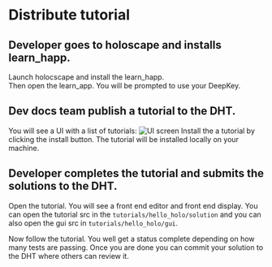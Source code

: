 # Distribute tutorial
## Developer goes to holoscape and installs learn_happ.
Launch holocscape and install the learn_happ.  
Then open the learn_app. You will be prompted to use your DeepKey.

## Dev docs team publish a tutorial to the DHT.
You will see a UI with a list of tutorials:
![UI screen](../img/tutorials_ui_download.png)
Install the a tutorial by clicking the install button.
The tutorial will be installed locally on your machine.

## Developer completes the tutorial and submits the solutions to the DHT.
Open the tutorial.
You will see a front end editor and front end display.
You can open the tutorial src in the `tutorials/hello_holo/solution` and you can also open the gui src in `tutorials/hello_holo/gui`.

Now follow the tutorial. You well get a status complete depending on how many tests are passing.
Once you are done you can commit your solution to the DHT where others can review it.
